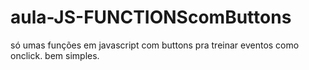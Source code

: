# aula-JS-FUNCTIONScomButtons
só umas funções em javascript com buttons pra treinar eventos como onclick. bem simples.
<br><br>

